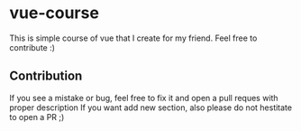 # vue-course
This is simple course of vue that I create for my friend. Feel free to contribute :)

## Contribution

If you see a mistake or bug, feel free to fix it and open a pull reques with proper description
If you want add new section, also please do not hestitate to open a PR ;)
